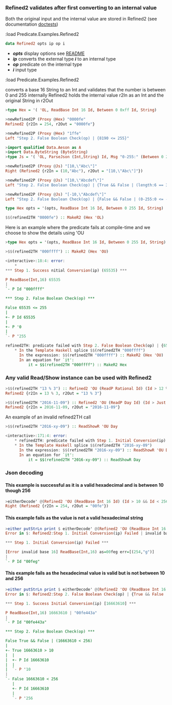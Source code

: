 ### Refined2 validates after first converting to an internal value
Both the original input and the internal value are stored in Refined2
(see documentation [doctests](src/Predicate/Refined2.hs))

:load Predicate.Examples.Refined2

```haskell
data Refined2 opts ip op i
```
* **_opts_** display options see [README](README.md)
* **_ip_** converts the external type **_i_** to an internal type
* **_op_** predicate on the internal type
* **_i_** input type

:load Predicate.Examples.Refined2

converts a base 16 String to an Int and validates that the number is between 0 and 255
internally Refined2 holds the internal value r2In as an Int and the original String in r2Out

```haskell
>type Hex = '( 'OL, ReadBase Int 16 Id, Between 0 0xff Id, String)

>newRefined2P (Proxy @Hex) "0000fe"
Refined2 {r2In = 254, r2Out = "0000fe"}

>newRefined2P (Proxy @Hex) "1ffe"
Left "Step 2. False Boolean Check(op) | {8190 <= 255}"

>import qualified Data.Aeson as A
>import Data.ByteString (ByteString)
>type Js = '( 'OL, ParseJson (Int,String) Id, Msg "0-255:" (Between 0 255 (Fst Id)) && Msg "length:" (Length (Snd Id) == 3), ByteString)

>newRefined2P (Proxy @Js) "[10,\"Abc\"]"
Right (Refined2 {r2In = (10,"Abc"), r2Out = "[10,\"Abc\"]"})

>newRefined2P (Proxy @Js) "[10,\"Abcdef\"]"
Left "Step 2. False Boolean Check(op) | {True && False | (length:6 == 3)}"

>newRefined2P (Proxy @Js) "[-10,\"Abcdef\"]"
Left "Step 2. False Boolean Check(op) | {False && False | (0-255:0 <= -10) && (length:6 == 3)}"
```

```haskell
type Hex opts = '(opts, ReadBase Int 16 Id, Between 0 255 Id, String)

$$(refined2TH "0000fe") :: MakeR2 (Hex 'OL)
```

Here is an example where the predicate fails at compile-time and we choose to show the details using 'OU
```haskell
>type Hex opts = '(opts, ReadBase Int 16 Id, Between 0 255 Id, String)

>$$(refined2TH "000ffff") :: MakeR2 (Hex 'OU)

<interactive>:18:4: error:
    *
*** Step 1. Success nitial Conversion(ip) (65535) ***

P ReadBase(Int,16) 65535
|
`- P Id "000ffff"

*** Step 2. False Boolean Check(op) ***

False 65535 <= 255
|
+- P Id 65535
|
+- P '0
|
`- P '255

refined2TH: predicate failed with Step 2. False Boolean Check(op) | {65535 <= 255}
    * In the Template Haskell splice $$(refined2TH "000ffff")
      In the expression: $$(refined2TH "000ffff") :: MakeR2 (Hex 'OU)
      In an equation for `it':
          it = $$(refined2TH "000ffff") :: MakeR2 Hex
```

### Any valid Read/Show instance can be used with Refined2
```haskell
>$$(refined2TH "13 % 3") :: Refined2 'OU (ReadP Rational Id) (Id > 12 % 4) String
Refined2 {r2In = 13 % 3, r2Out = "13 % 3"}

>$$(refined2TH "2016-11-09") :: Refined2 'OU (ReadP Day Id) (Id > Just (MkDay '(2012,1,1))) String
Refined2 {r2In = 2016-11-09, r2Out = "2016-11-09"}
```

An example of an invalid refined2TH call
```haskell
>$$(refined2TH "2016-xy-09") :: ReadShowR 'OU Day

<interactive>:171:4: error:
    * refined2TH: predicate failed with Step 1. Initial Conversion(ip) Failed | ReadP Day (2016-xy-09) failed
    * In the Template Haskell splice $$(refined2TH "2016-xy-09")
      In the expression: $$(refined2TH "2016-xy-09") :: ReadShowR 'OU Day
      In an equation for `it':
          it = $$(refined2TH "2016-xy-09") :: ReadShowR Day
```

### Json decoding

#### This example is successful as it is a valid hexadecimal and is between 10 though 256
```haskell
>eitherDecode' @(Refined2 'OU (ReadBase Int 16 Id) (Id > 10 && Id < 256) String) "\"00fe\""
Right (Refined2 {r2In = 254, r2Out = "00fe"})
```

#### This example fails as the value is not a valid hexadecimal string
```haskell
>either putStrLn print $ eitherDecode' @(Refined2 'OU (ReadBase Int 16 Id) 'True String) "\"00feg\""
Error in $: Refined2:Step 1. Initial Conversion(ip) Failed | invalid base 16

*** Step 1. Initial Conversion(ip) Failed ***

[Error invalid base 16] ReadBase(Int,16) as=00feg err=[(254,"g")]
|
`- P Id "00feg"

```

#### This example fails as the hexadecimal value is valid but is not between 10 and 256

```haskell
>either putStrLn print $ eitherDecode' @(Refined2 'OU (ReadBase Int 16 Id) (Id > 10 && Id < 256) (ShowP Id) String) "\"00fe443a\""
Error in $: Refined2:Step 2. False Boolean Check(op) | {True && False | (16663610 < 256)}

*** Step 1. Success Initial Conversion(ip) [16663610] ***

P ReadBase(Int,16) 16663610 | "00fe443a"
|
`- P Id "00fe443a"

*** Step 2. False Boolean Check(op) ***

False True && False | (16663610 < 256)
|
+- True 16663610 > 10
|  |
|  +- P Id 16663610
|  |
|  `- P '10
|
`- False 16663610 < 256
   |
   +- P Id 16663610
   |
   `- P '256
```


